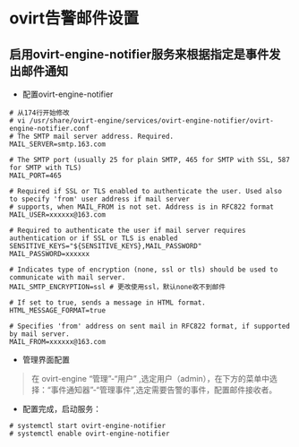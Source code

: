 # ovirt告警邮件设置

## 启用ovirt-engine-notifier服务来根据指定是事件发出邮件通知

- 配置ovirt-engine-notifier

```
# 从174行开始修改
# vi /usr/share/ovirt-engine/services/ovirt-engine-notifier/ovirt-engine-notifier.conf
# The SMTP mail server address. Required.
MAIL_SERVER=smtp.163.com

# The SMTP port (usually 25 for plain SMTP, 465 for SMTP with SSL, 587 for SMTP with TLS)
MAIL_PORT=465

# Required if SSL or TLS enabled to authenticate the user. Used also to specify 'from' user address if mail server
# supports, when MAIL_FROM is not set. Address is in RFC822 format
MAIL_USER=xxxxxx@163.com

# Required to authenticate the user if mail server requires authentication or if SSL or TLS is enabled
SENSITIVE_KEYS="${SENSITIVE_KEYS},MAIL_PASSWORD"
MAIL_PASSWORD=xxxxxx

# Indicates type of encryption (none, ssl or tls) should be used to communicate with mail server.
MAIL_SMTP_ENCRYPTION=ssl # 更改使用ssl，默认none收不到邮件

# If set to true, sends a message in HTML format.
HTML_MESSAGE_FORMAT=true

# Specifies 'from' address on sent mail in RFC822 format, if supported by mail server.
MAIL_FROM=xxxxxx@163.com
```

- 管理界面配置

> 在 ovirt-engine “管理”-“用户” ,选定用户（admin），在下方的菜单中选择：“事件通知器”-“管理事件”,选定需要告警的事件，配置邮件接收者。


- 配置完成，启动服务：

```
# systemctl start ovirt-engine-notifier     
# systemctl enable ovirt-engine-notifier    
```

